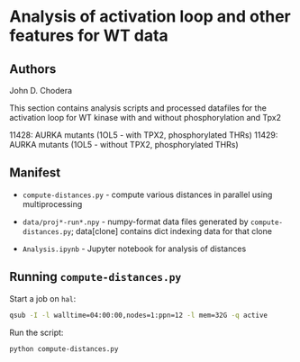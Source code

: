 # Analysis of activation loop and other features for WT data

## Authors

John D. Chodera

This section contains analysis scripts and processed datafiles for the activation loop for WT kinase with and without phosphorylation and Tpx2

11428: AURKA mutants (1OL5 - with TPX2, phosphorylated THRs)
11429: AURKA mutants (1OL5 - without TPX2, phosphorylated THRs)


## Manifest

* `compute-distances.py` - compute various distances in parallel using multiprocessing
* `data/proj*-run*.npy` - numpy-format data files generated by `compute-distances.py`; data[clone] contains dict indexing data for that clone

* `Analysis.ipynb` - Jupyter notebook for analysis of distances

## Running `compute-distances.py`

Start a job on `hal`:
```bash
qsub -I -l walltime=04:00:00,nodes=1:ppn=12 -l mem=32G -q active
```
Run the script:
```bash
python compute-distances.py
```
